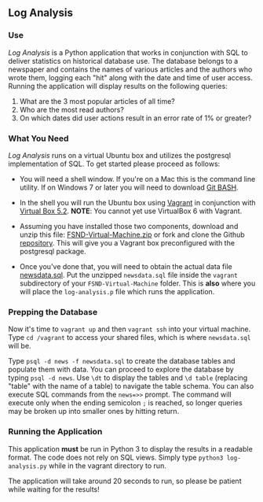 
## Log Analysis

### Use
_Log Analysis_ is a Python application that works in conjunction with SQL to deliver statistics on historical database use. The database belongs to a newspaper and contains the names of various articles and the authors who wrote them, logging each "hit" along with the date and time of user access. Running the application will display results on the following queries:

1. What are the 3 most popular articles of all time?
2. Who are the most read authors?
3. On which dates did user actions result in an error rate of 1% or greater?

### What You Need
_Log Analysis_ runs on a virtual Ubuntu box and utilizes the postgresql implementation of SQL. To get started please proceed as follows:

* You will need a shell window. If you're on a Mac this is the command line utility. If on Windows 7 or later you will need to download [Git BASH](https://gitforwindows.org/).

* In the shell you will run the Ubuntu box using [Vagrant](https://www.vagrantup.com/) in conjunction with [Virtual Box 5.2](https://www.virtualbox.org/wiki/Download_Old_Builds_5_2). **NOTE**: You cannot yet use VirtualBox 6 with Vagrant.

* Assuming you have installed those two components, download and unzip this file: [FSND-Virtual-Machine.zip](https://s3.amazonaws.com/video.udacity-data.com/topher/2018/April/5acfbfa3_fsnd-virtual-machine/fsnd-virtual-machine.zip) or fork and clone the Github [repository](https://github.com/udacity/fullstack-nanodegree-vm). This will give you a Vagrant box preconfigured with the postgresql package.

* Once you've done that, you will need to obtain the actual data file [newsdata.sql](https://d17h27t6h515a5.cloudfront.net/topher/2016/August/57b5f748_newsdata/newsdata.zip). Put the unzipped ``newsdata.sql`` file inside the ``vagrant`` subdirectory of your ``FSND-Virtual-Machine`` folder. This is **also** where you will place the ``log-analysis.p`` file which runs the application.

### Prepping the Database

Now it's time to ``vagrant up`` and then ``vagrant ssh`` into your virtual machine. Type ``cd /vagrant`` to access your shared files, which is where ``newsdata.sql`` will be.

Type ``psql -d news -f newsdata.sql`` to create the database tables and populate them with data. You can proceed to explore the database by typing ``psql -d news``. Use ``\dt`` to display the tables and ``\d table`` (replacing "table" with the name of a table) to navigate the table schema. You can also execute SQL commands from the ``news=>>`` prompt. The command will execute only when the ending semicolon ``;`` is reached, so longer queries may be broken up into smaller ones by hitting return.

### Running the Application

This application **must** be run in Python 3 to display the results in a readable format. The code does not rely on SQL views. Simply type ``python3 log-analysis.py`` while in the vagrant directory to run.

The application will take around 20 seconds to run, so please be patient while waiting for the results!
